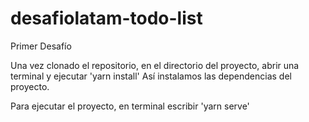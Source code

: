 # desafiolatam-todo-list
Primer Desafío

Una vez clonado el repositorio, en el directorio del proyecto, abrir una terminal y ejecutar 'yarn install'
Así instalamos las dependencias del proyecto.

Para ejecutar el proyecto, en terminal escribir 'yarn serve'
